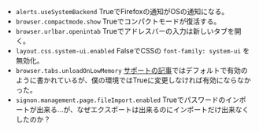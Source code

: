 - `alerts.useSystemBackend` TrueでFirefoxの通知がOSの通知になる。
- `browser.compactmode.show` Trueでコンパクトモードが復活する。
- `browser.urlbar.openintab` Trueでアドレスバーの入力は新しいタブを開く。
- `layout.css.system-ui.enabled` FalseでCSSの `font-family: system-ui` を無効化。
- `browser.tabs.unloadOnLowMemory` [サポートの記事](https://support.mozilla.org/ja/kb/unload-inactive-tabs-save-system-memory-firefox)ではデフォルトで有効のように書かれているが、僕の環境ではTrueに変更しなければ有効にならなかった。
- `signon.management.page.fileImport.enabled` Trueでパスワードのインポートが出来る…が、なぜエクスポートは出来るのにインポートだけ出来なくしたのか？
